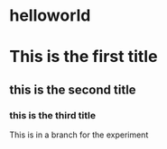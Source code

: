# helloworld

# This is the first title
## this is the second title
### this is the third title
This is in a branch for the experiment
